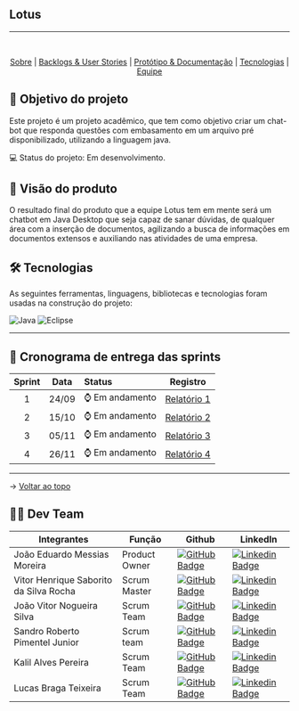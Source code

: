 ## Lotus
---
<br id="topo">
<p align="center">
    <a href="#sobre">Sobre</a>  |  
    <a href="#backlogs">Backlogs & User Stories</a>  |  
    <a href="#prototipo">Protótipo & Documentação</a>  |  
    <a href="#tecnologias">Tecnologias</a>  |  
    <a href="#equipe">Equipe</a>
</p>

## 🎯 Objetivo do projeto
Este projeto é um projeto acadêmico, que tem como objetivo criar um chat-bot que responda questões com embasamento em um arquivo pré disponibilizado, utilizando a linguagem java. 

💻 Status do projeto: Em desenvolvimento.

## 📌 Visão do produto
O resultado final do produto que a equipe Lotus tem em mente será um chatbot em Java Desktop que seja capaz de sanar dúvidas, de qualquer área com a inserção de documentos, agilizando a busca de informações em documentos extensos e auxiliando nas atividades de uma empresa.

<span id="tecnologias">

## 🛠️ Tecnologias

As seguintes ferramentas, linguagens, bibliotecas e tecnologias foram usadas na construção do projeto:

![Java](https://img.shields.io/badge/java-%23ED8B00.svg?style=for-the-badge&logo=openjdk&logoColor=white)
![Eclipse](https://img.shields.io/badge/Eclipse-FE7A16.svg?style=for-the-badge&logo=Eclipse&logoColor=white)

---

## 📆 Cronograma de entrega das sprints

| Sprint | Data | Status | Registro |
|:--:|:----------:|:----------------|:-------------------------------------------------:|
| 1 | 24/09 | ⌚️ Em andamento | [Relatório 1](https://github.com/VituuSaborito/Lotus) |
| 2 | 15/10 | ⌚ Em andamento | [Relatório 2](https://github.com/VituuSaborito/Lotus) |
| 3 | 05/11 | ⌚ Em andamento | [Relatório 3](https://github.com/VituuSaborito/Lotus) |
| 4 | 26/11 | ⌚ Em andamento | [Relatório 4](https://github.com/VituuSaborito/Lotus) |

---

→ [Voltar ao topo](#topo)

<span id="equipe">

## 👨‍💻 Dev Team
|Integrantes|Função|Github|LinkedIn|
| --------- | ---- | ---- |--------|
|João Eduardo Messias Moreira|Product Owner| [![GitHub Badge](https://img.shields.io/badge/joao--eduardo17-111217?style=flat-square&logo=github&logoColor=white)](https://github.com/joao-eduardo17)|[![Linkedin Badge](https://img.shields.io/badge/Linkedin-blue?style=flat-square&logo=Linkedin&logoColor=white)](https://br.linkedin.com/in/jo%C3%A3o-eduardo-a3019125b)|
|Vitor Henrique Saborito da Silva Rocha|Scrum Master|[![GitHub Badge](https://img.shields.io/badge/VituuSaborito-111217?style=flat-square&logo=github&logoColor=white)](https://github.com/VituuSaborito)| [![Linkedin Badge](https://img.shields.io/badge/Linkedin-blue?style=flat-square&logo=Linkedin&logoColor=white)](https://br.linkedin.com/in/vitor-henrique-saborito-216219268)|
|João Vitor Nogueira Silva|Scrum Team|[![GitHub Badge](https://img.shields.io/badge/JoViHamets-111217?style=flat-square&logo=github&logoColor=white)](https://github.com/JoViHamets)|[![Linkedin Badge](https://img.shields.io/badge/Linkedin-blue?style=flat-square&logo=Linkedin&logoColor=white)](https://br.linkedin.com/in/joão-vitor-bab504279/)|
|Sandro Roberto Pimentel Junior|Scrum team|[![GitHub Badge](https://img.shields.io/badge/Sandro--Pimentel-111217?style=flat-square&logo=github&logoColor=white)](https://github.com/Sandro-Pimentel)|[![Linkedin Badge](https://img.shields.io/badge/Linkedin-blue?style=flat-square&logo=Linkedin&logoColor=white)](https://br.linkedin.com/in/sandro-roberto-pimentel-junior-1287a3254)|
|Kalil Alves Pereira|Scrum Team|[![GitHub Badge](https://img.shields.io/badge/kalil004-111217?style=flat-square&logo=github&logoColor=white)](https://github.com/kalil004)|[![Linkedin Badge](https://img.shields.io/badge/Linkedin-blue?style=flat-square&logo=Linkedin&logoColor=white)](https://www.linkedin.com/in/kalil-alves-381633270/)|
|Lucas Braga Teixeira|Scrum Team|[![GitHub Badge](https://img.shields.io/badge/lucasteixeirabraga-111217?style=flat-square&logo=github&logoColor=white)](https://github.com/lucasteixeirabraga)|[![Linkedin Badge](https://img.shields.io/badge/Linkedin-blue?style=flat-square&logo=Linkedin&logoColor=white)](https://www.linkedin.com/in/lucas-braga-teixeira-64b37b216)|
